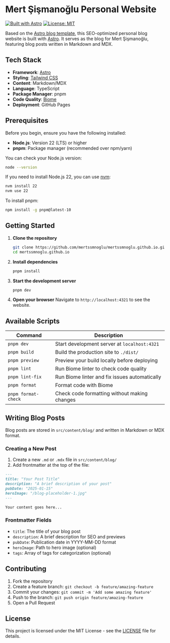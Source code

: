 # Mert Şişmanoğlu Personal Website

[![Built with Astro](https://astro.badg.es/v2/built-with-astro/tiny.svg)](https://astro.build)
[![License: MIT](https://img.shields.io/badge/License-MIT-yellow.svg)](https://opensource.org/licenses/MIT)

Based on the [Astro blog template](https://github.com/withastro/astro/tree/latest/examples/blog),
this SEO-optimized personal blog website is built with [Astro](https://astro.build).
It serves as the blog for Mert Şişmanoğlu,
featuring blog posts written in Markdown and MDX.

## Tech Stack

- **Framework**: [Astro](https://astro.build)
- **Styling**: [Tailwind CSS](https://tailwindcss.com)
- **Content**: Markdown/MDX
- **Language**: TypeScript
- **Package Manager**: pnpm
- **Code Quality**: [Biome](https://biomejs.dev)
- **Deployment**: GitHub Pages

## Prerequisites

Before you begin, ensure you have the following installed:

- **Node.js**: Version 22 (LTS) or higher
- **pnpm**: Package manager (recommended over npm/yarn)

You can check your Node.js version:

```bash
node --version
```

If you need to install Node.js 22, you can use [nvm](https://github.com/nvm-sh/nvm):

```bash
nvm install 22
nvm use 22
```

To install pnpm:

```bash
npm install -g pnpm@latest-10
```

## Getting Started

1. **Clone the repository**

   ```bash
   git clone https://github.com/mertssmnoglu/mertssmnoglu.github.io.git
   cd mertssmnoglu.github.io
   ```

2. **Install dependencies**

   ```bash
   pnpm install
   ```

3. **Start the development server**

   ```bash
   pnpm dev
   ```

4. **Open your browser**
   Navigate to `http://localhost:4321` to see the website.

## Available Scripts

| Command | Description |
|---------|-------------|
| `pnpm dev` | Start development server at `localhost:4321` |
| `pnpm build` | Build the production site to `./dist/` |
| `pnpm preview` | Preview your build locally before deploying |
| `pnpm lint` | Run Biome linter to check code quality |
| `pnpm lint-fix` | Run Biome linter and fix issues automatically |
| `pnpm format` | Format code with Biome |
| `pnpm format-check` | Check code formatting without making changes |

## Writing Blog Posts

Blog posts are stored in `src/content/blog/` and written in Markdown or MDX format.

### Creating a New Post

1. Create a new `.md` or `.mdx` file in `src/content/blog/`
2. Add frontmatter at the top of the file:

```markdown
---
title: "Your Post Title"
description: "A brief description of your post"
pubDate: "2025-01-15"
heroImage: "/blog-placeholder-1.jpg"
---

Your content goes here...
```

### Frontmatter Fields

- `title`: The title of your blog post
- `description`: A brief description for SEO and previews
- `pubDate`: Publication date in YYYY-MM-DD format
- `heroImage`: Path to hero image (optional)
- `tags`: Array of tags for categorization (optional)

## Contributing

1. Fork the repository
2. Create a feature branch: `git checkout -b feature/amazing-feature`
3. Commit your changes: `git commit -m 'Add some amazing feature'`
4. Push to the branch: `git push origin feature/amazing-feature`
5. Open a Pull Request

## License

This project is licensed under the MIT License - see the
[LICENSE](LICENSE) file for details.
